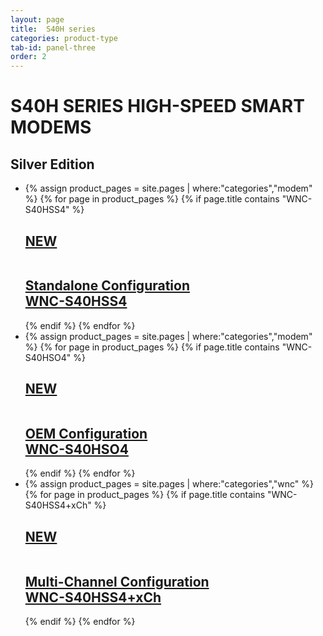 ```yaml
---
layout: page
title:  S40H series
categories: product-type
tab-id: panel-three
order: 2
---
```


<h1 class='panel-heading'>S40H SERIES HIGH-SPEED SMART MODEMS</h1>
<!-- <h2 class='panel-sub-heading'>High bandwidth applications</h2> -->
<div class='grey-container'>
    <h2 class='edition'>Silver Edition</h2>
    <ul class="edition-container">
        <li class="modem-container">
            {% assign product_pages = site.pages | where:"categories","modem" %}
            {% for page in product_pages %}
            {% if page.title contains "WNC-S40HSS4" %}
            <div class='mod modBlogPost bg-grey'>
                <a href="{{site.baseurl}}{{page.url}}">
                    <h2 class="new-tag"> NEW </h2>
                    <img alt="" src="{{site.baseurl}}/{{page.thumbnail}}"/>
                    <div class='content'>
                        <h2>Standalone Configuration <br>WNC-S40HSS4</h2>
                    </div>
                </a>
            </div>
            {% endif %}
            {% endfor %}
        </li>
        <li class="modem-container">
            {% assign product_pages = site.pages | where:"categories","modem" %}
            {% for page in product_pages %}
            {% if page.title contains "WNC-S40HSO4" %}
            <div class='mod modBlogPost bg-grey'>
                <a href="{{site.baseurl}}{{page.url}}">
                    <h2 class="new-tag"> NEW </h2>
                    <img alt="" src="{{site.baseurl}}/{{page.thumbnail}}"/>
                    <div class='content'>
                        <h2>OEM Configuration <br>WNC-S40HSO4</h2>
                    </div>
                </a>
            </div>
            {% endif %}
            {% endfor %}
        </li>
        <li class="modem-container">
            {% assign product_pages = site.pages | where:"categories","wnc" %}
            {% for page in product_pages %}
            {% if page.title contains "WNC-S40HSS4+xCh" %}
            <div class='mod modBlogPost bg-grey'>
                <a href="{{site.baseurl}}{{page.url}}">
                    <h2 class="new-tag"> NEW </h2>
                    <img alt="" src="{{site.baseurl}}/{{page.thumbnail}}"/>
                    <div class='content'>
                        <h2>Multi-Channel Configuration <br>WNC-S40HSS4+xCh</h2>
                    </div>
                </a>
            </div>
            {% endif %}
            {% endfor %}
        </li>
    </ul>
</div>